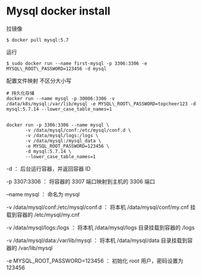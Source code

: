 # Mysql docker install

拉镜像
```
$ docker pull mysql:5.7
```

运行
```
$ sudo docker run --name first-mysql -p 3306:3306 -e MYSQL\_ROOT\_PASSWORD=123456 -d mysql

```
配置文件映射 不区分大小写

```
# 持久化存储
docker run --name mysql -p 30006:3306 -v /data/k8s/mysql:/var/lib/mysql -e MYSQL\_ROOT\_PASSWORD=topcheer123 -d mysql:5.7.14 --lower_case_table_names=1


docker run -p 3306:3306 --name mysql \
       -v /data/mysql/conf:/etc/mysql/conf.d \
       -v /data/mysql/logs:/logs \
       -v /data/mysql:/mysql_data \
       -e MYSQL_ROOT_PASSWORD=123456 \
       -d mysql:5.7.14 \
       --lower_case_table_names=1
```
-d ： 后台运行容器，并返回容器 ID

-p 3307:3306 ： 将容器的 3307 端口映射到主机的 3306 端口

–name mysql ： 命名为 mysql

-v /data/mysql/conf:/etc/mysql/conf.d ： 将本机 /data/mysql/conf/my.cnf 挂载到容器的 /etc/mysql/my.cnf

-v /data/mysql/logs:/logs ： 将本机 /data/mysql/logs 目录挂载到容器的 /logs

-v /data/mysql/data:/var/lib/mysql ： 将本机 /data/mysql/data 目录挂载到容器的 /var/lib/mysql

-e MYSQL_ROOT_PASSWORD=123456 ： 初始化 root 用户，密码设置为 123456
